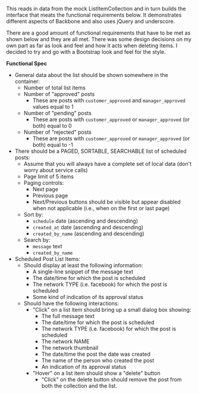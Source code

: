 This reads in data from the mock ListItemCollection and in turn builds the interface that meats the functional requirements below.  It demonstrates different aspects of Backbone and also uses jQuery and underscore.  

There are a good amount of functional requirements that have to be met as shown below and they are all met.  There was some design decisions on my own part as far as look and feel and how it acts when deleting items.  I decided to try and go with a Bootstrap look and feel for the style.

**Functional Spec**

* General data about the list should be shown somewhere in the container:
    * Number of total list items
    * Number of "approved" posts
        * These are posts with `customer_approved` and `manager_approved` values equal to 1
    * Number of "pending" posts
        * These are posts with `customer_approved` or `manager_approved` (or both) equal to 0
    * Number of "rejected" posts
        * These are posts with `customer_approved` or `manager_approved` (or both) equal to -1
* There should be a PAGED, SORTABLE, SEARCHABLE list of scheduled posts:
    * Assume that you will always have a complete set of local data (don't worry about service calls)
    * Page limit of 5 items
    * Paging controls:
        * Next page
        * Previous page
        * Next/Previous buttons should be visible but appear disabled when not applicable (i.e., when on the first or last page)
    * Sort by:
        * `schedule` date (ascending and descending)
        * `created_at` date (ascending and descending)
        * `created_by_name` (ascending and descending)
    * Search by:
        * `message` text
        * `created_by_name`
* Scheduled Post List Items:
    * Should display at least the following information:
        * A single-line snippet of the message text
        * The date/time for which the post is scheduled
        * The network TYPE (i.e. facebook) for which the post is scheduled
        * Some kind of indication of its approval status
    * Should have the following interactions:
        * "Click" on a list item should bring up a small dialog box showing:
            * The full message text
            * The date/time for which the post is scheduled
            * The network TYPE (i.e. facebook) for which the post is scheduled
            * The network NAME
            * The network thumbnail
            * The date/time the post the date was created
            * The name of the person who created the post
            * An indication of its approval status
        * "Hover" on a list item should show a "delete" button
            * "Click" on the delete button should remove the post from both the collection and the list.
